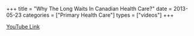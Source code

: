 +++
title = "Why The Long Waits In Canadian Health Care?"
date = 2013-05-23
categories = ["Primary Health Care"]
types = ["videos"]
+++

[YouTube Link](https://www.youtube.com/watch?v=SFXYqzSpsZM)
